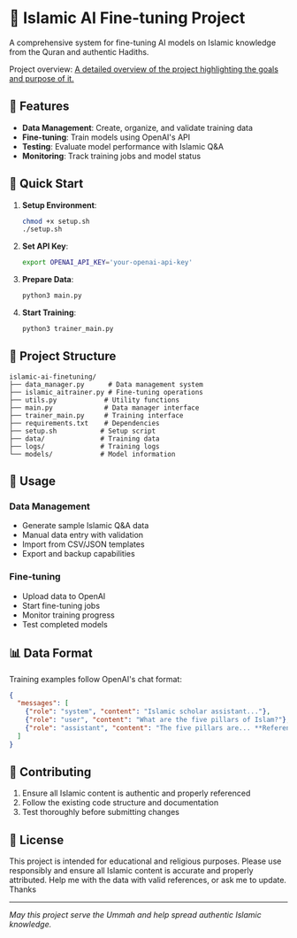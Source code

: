 # 🕌 Islamic AI Fine-tuning Project

A comprehensive system for fine-tuning AI models on Islamic knowledge from the Quran and authentic Hadiths.

Project overview: [A detailed overview of the project highlighting the goals and purpose of it.](./INFO.md)

## 🎯 Features

- **Data Management**: Create, organize, and validate training data
- **Fine-tuning**: Train models using OpenAI's API
- **Testing**: Evaluate model performance with Islamic Q&A
- **Monitoring**: Track training jobs and model status

## 🚀 Quick Start

1. **Setup Environment**:
   ```bash
   chmod +x setup.sh
   ./setup.sh
   ```

2. **Set API Key**:
   ```bash
   export OPENAI_API_KEY='your-openai-api-key'
   ```

3. **Prepare Data**:
   ```bash
   python3 main.py
   ```

4. **Start Training**:
   ```bash
   python3 trainer_main.py
   ```

## 📁 Project Structure

```
islamic-ai-finetuning/
├── data_manager.py      # Data management system
├── islamic_aitrainer.py # Fine-tuning operations
├── utils.py            # Utility functions
├── main.py             # Data manager interface
├── trainer_main.py     # Training interface
├── requirements.txt    # Dependencies
├── setup.sh           # Setup script
├── data/              # Training data
├── logs/              # Training logs
└── models/            # Model information
```

## 🔧 Usage

### Data Management
- Generate sample Islamic Q&A data
- Manual data entry with validation
- Import from CSV/JSON templates
- Export and backup capabilities

### Fine-tuning
- Upload data to OpenAI
- Start fine-tuning jobs
- Monitor training progress
- Test completed models

## 📊 Data Format

Training examples follow OpenAI's chat format:
```json
{
  "messages": [
    {"role": "system", "content": "Islamic scholar assistant..."},
    {"role": "user", "content": "What are the five pillars of Islam?"},
    {"role": "assistant", "content": "The five pillars are... **Reference:** Sahih al-Bukhari 8"}
  ]
}
```

## 🤝 Contributing

1. Ensure all Islamic content is authentic and properly referenced
2. Follow the existing code structure and documentation
3. Test thoroughly before submitting changes

## 📜 License

This project is intended for educational and religious purposes. Please use responsibly and ensure all Islamic content is accurate and properly attributed. Help me with the data with valid references, or ask me to update. Thanks

---

*May this project serve the Ummah and help spread authentic Islamic knowledge.*
